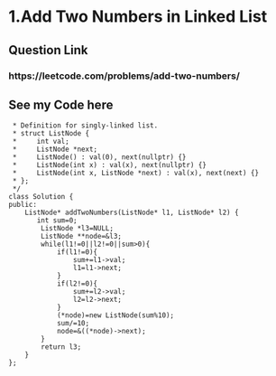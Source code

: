 <h1>1.Add Two Numbers in Linked List</h1>
<h2>Question Link</h2>
<h3>https://leetcode.com/problems/add-two-numbers/</h3>
<h2>See my Code here</h2>

```cp/**
 * Definition for singly-linked list.
 * struct ListNode {
 *     int val;
 *     ListNode *next;
 *     ListNode() : val(0), next(nullptr) {}
 *     ListNode(int x) : val(x), next(nullptr) {}
 *     ListNode(int x, ListNode *next) : val(x), next(next) {}
 * };
 */
class Solution {
public:
    ListNode* addTwoNumbers(ListNode* l1, ListNode* l2) {
       int sum=0;
        ListNode *l3=NULL;
        ListNode **node=&l3;
        while(l1!=0||l2!=0||sum>0){
            if(l1!=0){
                sum+=l1->val;
                l1=l1->next;
            }
            if(l2!=0){
                sum+=l2->val;
                l2=l2->next;
            }
            (*node)=new ListNode(sum%10);
            sum/=10;
            node=&((*node)->next);
        }
        return l3;
    }
};

```
